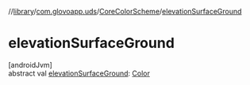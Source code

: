 //[library](../../../index.md)/[com.glovoapp.uds](../index.md)/[CoreColorScheme](index.md)/[elevationSurfaceGround](elevation-surface-ground.md)

# elevationSurfaceGround

[androidJvm]\
abstract val [elevationSurfaceGround](elevation-surface-ground.md): [Color](https://developer.android.com/reference/kotlin/androidx/compose/ui/graphics/Color.html)
